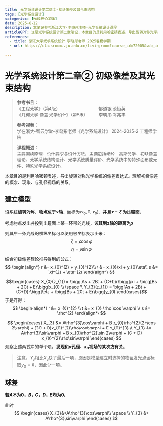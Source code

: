 ```yaml
---
title: 光学系统设计第二章②-初级像差及其光束结构
tags: [光学系统设计]
categories: [光设理论基础]
date: 2025-8-12
description: 本笔记参考浙江大学-李晓彤老师-光学系统设计课程
articleGPT: 这是光学系统设计第二章笔记，本章目的是利用哈密顿表述，导出旋转对称光学系统的像差表达式。理解初级像差的概念、现象、与孔径视场的关系。
references:
  - title: 浙江大学光学系统设计 李晓彤老师 2025春夏学期
  - url: https://classroom.zju.edu.cn/livingroom?course_id=72005&sub_id=1539825&tenant_code=112
   
---
```


# 光学系统设计第二章② 初级像差及其光束结构

> **参考书目：**  
> 《工程光学》（第4版）                 &ensp;      郁道银 谈恒英  
> 《几何光学·像差·光学设计》（第5版）         &ensp;&ensp;&ensp;&ensp; 李晓彤 岑兆丰
>
> **参考视频：**\
> 学在浙大-智云学堂-李晓彤老师《光学系统设计》 2024-2025-2 工程师学院
>
> **课程概述：**\
> 主要围绕原理、设计要求与设计方法。主要包括绪论、高斯光学、初级像差理论、光学系统结构设计、光学系统质量评价、光学系统中的特殊面形或元件、特殊光学系统设计。

本章目的是利用哈密顿表述，导出旋转对称光学系统的像差表达式。理解初级像差的概念、现象、与孔径视场的关系。

## 建立模型

设系统**旋转对称**，**物点位于$x$轴**，坐标为$(x_{0},0,z_{0})$，**并且$z=\zeta$ 为出瞳面**。

考虑物点发出并投到出瞳面上某一环带的光线，设**其到z轴的距离为$\rho$**

则其中一条光线的横纵坐标可以使用极坐标表示出来：
$$\zeta=\rho \cos \varphi$$
$$\eta=\rho \sin \varphi$$

结合初级像差理论推导得到的公式：
$$
\begin{align*}
r &= x_{0}^{2} + y_{0}^{2}\\
t &= x_{0}\xi + y_{0}\eta\\
s &= \xi^{2} + \eta^{2}
\end{align*}
$$

$$\begin{cases} 
X_{3}(z_{1}) = \bigg[As + 2Bt + (C+D)r\bigg]\xi + \bigg[Bs + 2Ct + Er\bigg]x_{0} \\ 
\space \\
Y_{3}(z_{1}) = \bigg[As + 2Bt + (C+D)r\bigg]\eta + \bigg[Bs + 2Ct + Er\bigg]y_{0} 
\end{cases}$$
于是可得：
$$
\begin{align*}
    r &= x_{0}^{2} \\
    t &= x_{0} \rho \cos \varphi \\
    s &= \rho^{2}
\end{align*}
$$

$$
\begin{cases} 
X_{3} &= A\rho^{3}\cos\varphi + B x_{0}\rho^{2}(2+\cos 2\varphi) + (3C + D)x_{0}^{2}\rho\cos\varphi + E x_{0}^{3} \\
Y_{3} &= A\rho^{3}\sin\varphi + B x_{0}\rho^{2}\sin 2\varphi + (C + D) x_{0}^{2}\rho\sin\varphi
\end{cases}
$$
观察上述两式中的单个项，**发现和$\rho$孔径、$x_{0}$视场的某次方有关**。
> 注意，$Y_{3}$相比$X_{3}$缺了最后一项，原因是模型建立时选择的物面发光点坐标取$y_{0}=0$，因此少一项。

## 球差

**若$A$不为0，$B$，$C$，$D$，$E$均为0。**

此时
$$
\begin{cases}
X_{3}&=A\rho^{3}\cos\varphi\\
\space \\
Y_{3} &= A\rho^{3}\sin\varphi 
\end{cases}
$$

